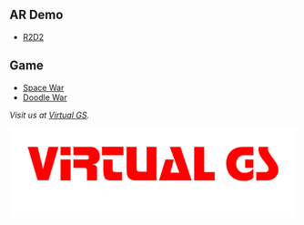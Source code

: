 ## AR Demo

- [R2D2](usdz.html)

## Game

- [Space War](/spacewar)
- [Doodle War](/doodlewar)

_Visit us at [Virtual GS](http://virtual-gs.com)._

![Virtual GS](logo.png)
